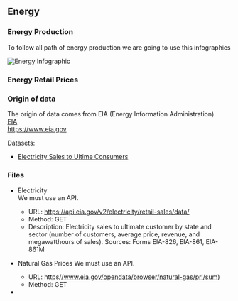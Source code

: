 ## Energy

### Energy Production

To follow all path of energy production we are going to use this infographics <br>

![Energy Infographic](u-s-energy-consumption-2017.webp)



### Energy Retail Prices

### Origin of data
The origin of data comes from EIA (Energy Information Administration)<br>
[EIA](https://www.eia.gov)<br>
https://www.eia.gov<vr>
  
Datasets:
  * [Electricity Sales to Ultime Consumers](https://www.eia.gov/opendata/browser/electricity/retail-sales)
  
### Files

* Electricity  
We must use an API.
  * URL: https://api.eia.gov/v2/electricity/retail-sales/data/
  * Method: GET
  * Description: Electricity sales to ultimate customer by state and sector (number of customers, average price, revenue, and megawatthours of sales). 
    Sources: Forms EIA-826, EIA-861, EIA-861M
  
* Natural Gas Prices
  We must use an API.
  * URL: https//www.eia.gov/opendata/browser/natural-gas/pri/sum)
  * Method: GET

* 
